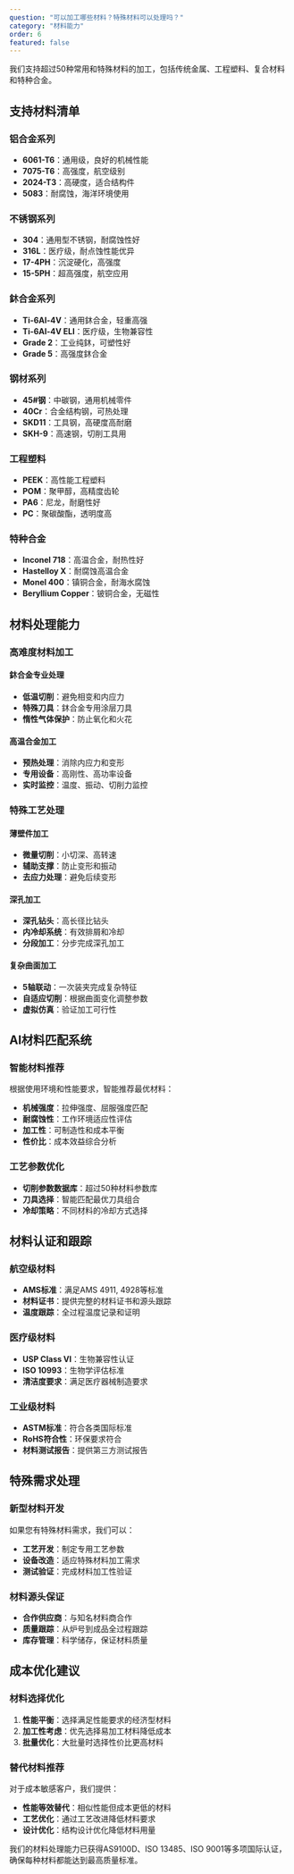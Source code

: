 ```yaml
---
question: "可以加工哪些材料？特殊材料可以处理吗？"
category: "材料能力"
order: 6
featured: false
---
```


我们支持超过50种常用和特殊材料的加工，包括传统金属、工程塑料、复合材料和特种合金。

## 支持材料清单

### 铝合金系列
- **6061-T6**：通用级，良好的机械性能
- **7075-T6**：高强度，航空级别
- **2024-T3**：高硬度，适合结构件
- **5083**：耐腐蚀，海洋环境使用

### 不锈钢系列
- **304**：通用型不锈钢，耐腐蚀性好
- **316L**：医疗级，耐点蚀性能优异
- **17-4PH**：沉淀硬化，高强度
- **15-5PH**：超高强度，航空应用

### 鈢合金系列
- **Ti-6Al-4V**：通用鈢合金，轻重高强
- **Ti-6Al-4V ELI**：医疗级，生物兼容性
- **Grade 2**：工业纯鈢，可塑性好
- **Grade 5**：高强度鈢合金

### 钢材系列
- **45#钢**：中碳钢，通用机械零件
- **40Cr**：合金结构钢，可热处理
- **SKD11**：工具钢，高硬度高耐磨
- **SKH-9**：高速钢，切削工具用

### 工程塑料
- **PEEK**：高性能工程塑料
- **POM**：聚甲醇，高精度齿轮
- **PA6**：尼龙，耐磨性好
- **PC**：聚碳酸酯，透明度高

### 特种合金
- **Inconel 718**：高温合金，耐热性好
- **Hastelloy X**：耐腐蚀高温合金
- **Monel 400**：镇铜合金，耐海水腐蚀
- **Beryllium Copper**：铍铜合金，无磁性

## 材料处理能力

### 高难度材料加工

#### 鈢合金专业处理
- **低温切削**：避免相变和内应力
- **特殊刀具**：鈢合金专用涂层刀具
- **惰性气体保护**：防止氧化和火花

#### 高温合金加工
- **预热处理**：消除内应力和变形
- **专用设备**：高刚性、高功率设备
- **实时监控**：温度、振动、切削力监控

### 特殊工艺处理

#### 薄壁件加工
- **微量切削**：小切深、高转速
- **辅助支撑**：防止变形和振动
- **去应力处理**：避免后续变形

#### 深孔加工
- **深孔钻头**：高长径比钻头
- **内冷却系统**：有效排屑和冷却
- **分段加工**：分步完成深孔加工

#### 复杂曲面加工
- **5轴联动**：一次装夹完成复杂特征
- **自适应切削**：根据曲面变化调整参数
- **虚拟仿真**：验证加工可行性

## AI材料匹配系统

### 智能材料推荐
根据使用环境和性能要求，智能推荐最优材料：
- **机械强度**：拉伸强度、屈服强度匹配
- **耐腐蚀性**：工作环境适应性评估
- **加工性**：可制造性和成本平衡
- **性价比**：成本效益综合分析

### 工艺参数优化
- **切削参数数据库**：超过50种材料参数库
- **刀具选择**：智能匹配最优刀具组合
- **冷却策略**：不同材料的冷却方式选择

## 材料认证和跟踪

### 航空级材料
- **AMS标准**：满足AMS 4911, 4928等标准
- **材料证书**：提供完整的材料证书和源头跟踪
- **温度跟踪**：全过程温度记录和证明

### 医疗级材料
- **USP Class VI**：生物兼容性认证
- **ISO 10993**：生物学评估标准
- **清洁度要求**：满足医疗器械制造要求

### 工业级材料
- **ASTM标准**：符合各类国际标准
- **RoHS符合性**：环保要求符合
- **材料测试报告**：提供第三方测试报告

## 特殊需求处理

### 新型材料开发
如果您有特殊材料需求，我们可以：
- **工艺开发**：制定专用工艺参数
- **设备改造**：适应特殊材料加工需求
- **测试验证**：完成材料加工性验证

### 材料源头保证
- **合作供应商**：与知名材料商合作
- **质量跟踪**：从炉号到成品全过程跟踪
- **库存管理**：科学储存，保证材料质量

## 成本优化建议

### 材料选择优化
1. **性能平衡**：选择满足性能要求的经济型材料
2. **加工性考虑**：优先选择易加工材料降低成本
3. **批量优化**：大批量时选择性价比更高材料

### 替代材料推荐
对于成本敏感客户，我们提供：
- **性能等效替代**：相似性能但成本更低的材料
- **工艺优化**：通过工艺改进降低材料要求
- **设计优化**：结构设计优化降低材料用量

我们的材料处理能力已获得AS9100D、ISO 13485、ISO 9001等多项国际认证，确保每种材料都能达到最高质量标准。